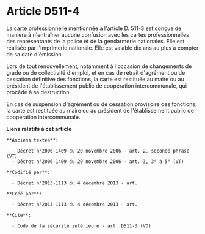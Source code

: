# Article D511-4

La carte professionnelle mentionnée à l'article D. 511-3 est conçue de manière à n'entraîner aucune confusion avec les cartes
professionnelles des représentants de la police et de la gendarmerie nationales. Elle est réalisée par l'Imprimerie
nationale. Elle est valable dix ans au plus à compter de sa date d'émission. 

Lors de tout renouvellement, notamment à l'occasion de changements de grade ou de collectivité d'emploi, et en cas de retrait
d'agrément ou de cessation définitive des fonctions, la carte est restituée au maire ou au président de l'établissement
public de coopération intercommunale, qui procède à sa destruction. 

En cas de suspension d'agrément ou de cessation provisoire des fonctions, la carte est restituée au maire ou au président de
l'établissement public de coopération intercommunale.

**Liens relatifs à cet article**

	**Anciens textes**:

	  - Décret n°2006-1409 du 20 novembre 2006 - art. 2, seconde phrase (VT)
	  - Décret n°2006-1409 du 20 novembre 2006 - art. 3, 3° à 5° (VT)

	**Codifié par**:

	  - Décret n°2013-1113 du 4 décembre 2013 - art.

	**Créé par**:

	  - Décret n°2013-1113 du 4 décembre 2013 - art.

	**Cite**:

	  - Code de la sécurité intérieure - art. D511-3 (VD)
